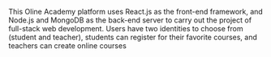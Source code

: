 This Oline Academy platform uses React.js as the front-end framework, and Node.js and MongoDB as the back-end server to carry out the project of full-stack web development. Users have two identities to choose from (student and teacher), students can register for their favorite courses, and teachers can create online courses
